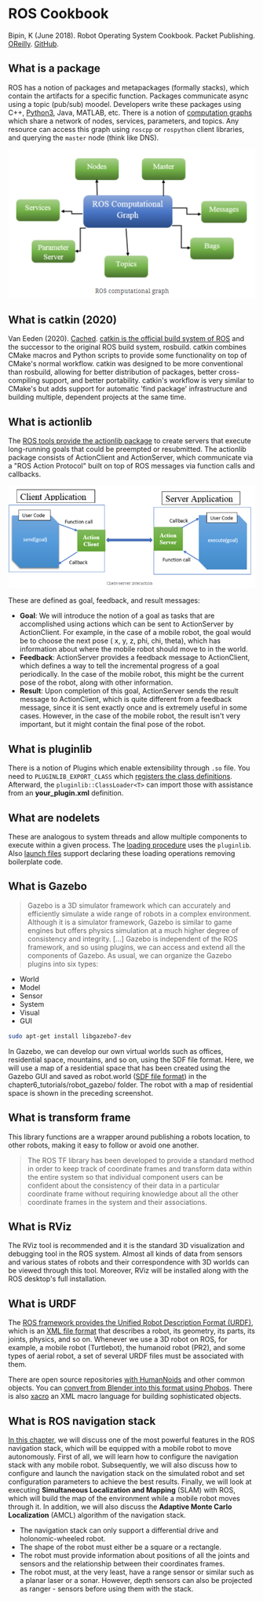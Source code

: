# ROS Cookbook

Bipin, K (June 2018).  Robot Operating System Cookbook.  Packet Publishing. [OReilly](https://learning.oreilly.com/library/view/robot-operating-system/9781783987443/). [GitHub](https://github.com/kbipin/Robot-Operating-System-Cookbook).

## What is a package

ROS has a notion of packages and metapackages (formally stacks), which contain the artifacts for a specific function.  Packages communicate async using a topic (pub/sub) moodel.  Developers write these packages using C++, [Python3](http://wiki.ros.org/UsingPython3/SourceCodeChanges), Java, MATLAB, etc.  There is a notion of [computation graphs](https://learning.oreilly.com/library/view/robot-operating-system/9781783987443/6e343cab-3788-4f04-97ad-db3f441770d6.xhtml) which share a network of nodes, services, parameters, and topics.  Any resource can access this graph using `roscpp` or `rospython` client libraries, and querying the `master` node (think like DNS).

![ros_compute_graph.png](ros_compute_graph.png)

## What is catkin (2020)

Van Eeden (2020). [Cached](WhatIsCatkin.pdf). [catkin is the official build system of ROS](http://wiki.ros.org/catkin/conceptual_overview) and the successor to the original ROS build system, rosbuild. catkin combines CMake macros and Python scripts to provide some functionality on top of CMake's normal workflow. catkin was designed to be more conventional than rosbuild, allowing for better distribution of packages, better cross-compiling support, and better portability. catkin's workflow is very similar to CMake's but adds support for automatic 'find package' infrastructure and building multiple, dependent projects at the same time.

## What is actionlib

The [ROS tools provide the actionlib package](https://learning.oreilly.com/library/view/robot-operating-system/9781783987443/4d99b64a-8fcd-44c3-b7b6-4843bbfc71af.xhtml) to create servers that execute long-running goals that could be preempted or resubmitted. The actionlib package consists of ActionClient and ActionServer, which communicate via a "ROS Action Protocol" built on top of ROS messages via function calls and callbacks.

![actionlib.png](actionlib.png)

These are defined as goal, feedback, and result messages:

- **Goal**: We will introduce the notion of a goal as tasks that are accomplished using actions which can be sent to ActionServer by ActionClient. For example, in the case of a mobile robot, the goal would be to choose the next pose ( x, y, z, phi, chi, theta), which has information about where the mobile robot should move to in the world.
- **Feedback**: ActionServer provides a feedback message to ActionClient, which defines a way to tell the incremental progress of a goal periodically. In the case of the mobile robot, this might be the current pose of the robot, along with other information.
- **Result**: Upon completion of this goal, ActionServer sends the result message to ActionClient, which is quite different from a feedback message, since it is sent exactly once and is extremely useful in some cases. However, in the case of the mobile robot, the result isn't very important, but it might contain the final pose of the robot.

## What is pluginlib

There is a notion of Plugins which enable extensibility through `.so` file.  You need to `PLUGINLIB_EXPORT_CLASS` which [registers the class definitions](https://learning.oreilly.com/library/view/robot-operating-system/9781783987443/8c2a4c13-5ff3-42cd-9f8d-1251d9a0d0e1.xhtml).  Afterward, the `pluginlib::ClassLoader<T>` can import those with assistance from an **your_plugin.xml** definition.

## What are nodelets

These are analogous to system threads and allow multiple components to execute within a given process.  The [loading procedure](https://learning.oreilly.com/library/view/robot-operating-system/9781783987443/44d132e8-6489-4099-870d-706dc02af268.xhtml) uses the `pluginlib`.  Also [launch files](https://learning.oreilly.com/library/view/robot-operating-system/9781783987443/a70a375a-c4c7-4536-ae0a-2f310749bb5d.xhtml) support declaring these loading operations removing boilerplate code.

## What is Gazebo

> Gazebo is a 3D simulator framework which can accurately and efficiently simulate a wide range of robots in a complex environment. Although it is a simulator framework, Gazebo is similar to game engines but offers physics simulation at a much higher degree of consistency and integrity. [...] Gazebo is independent of the ROS framework, and so using plugins, we can access and extend all the components of Gazebo. As usual, we can organize the Gazebo plugins into six types:

- World
- Model
- Sensor
- System
- Visual
- GUI

```sh
sudo apt-get install libgazebo7-dev 
```

In Gazebo, we can develop our own virtual worlds such as offices, residential space, mountains, and so on, using the SDF file format. Here, we will use a map of a residential space that has been created using the Gazebo GUI and saved as robot.world ([SDF file format](http://gazebosim.org/tutorials/?tut=build_model)) in the chapter6_tutorials/robot_gazebo/ folder. The robot with a map of residential space is shown in the preceding screenshot.

## What is transform frame

This library functions are a wrapper around publishing a robots location, to other robots, making it easy to follow or avoid one another.

> The ROS TF library has been developed to provide a standard method in order to keep track of coordinate frames and transform data within the entire system so that individual component users can be confident about the consistency of their data in a particular coordinate frame without requiring knowledge about all the other coordinate frames in the system and their associations.

## What is RViz

The RViz tool is recommended and it is the standard 3D visualization and debugging tool in the ROS system. Almost all kinds of data from sensors and various states of robots and their correspondence with 3D worlds can be viewed through this tool. Moreover, RViz will be installed along with the ROS desktop's full installation.

## What is URDF

The [ROS framework provides the Unified Robot Description Format (URDF)](https://learning.oreilly.com/library/view/robot-operating-system/9781783987443/483c3e3c-ffe0-4499-a55a-c938525d2c27.xhtml), which is an [XML file format](http://gazebosim.org/tutorials/?tut=ros_urdf) that describes a robot, its geometry, its parts, its joints, physics, and so on. Whenever we use a 3D robot on ROS, for example, a mobile robot (Turtlebot), the humanoid robot (PR2), and some types of aerial robot, a set of several URDF files must be associated with them.

There are open source repositories [with HumanNoids](https://github.com/robotology/human-gazebo) and other common objects.  You can [convert from Blender into this format using Phobos](https://youtu.be/JGPyNxzVlYA).  There is also [xacro](https://learning.oreilly.com/library/view/robot-operating-system/9781783987443/d64060bc-1581-427e-9b10-7916a52300a9.xhtml) an XML macro language for building sophisticated objects.

## What is ROS navigation stack

[In this chapter](https://learning.oreilly.com/library/view/robot-operating-system/9781783987443/6fa2cc27-b313-480e-b955-7b26405cb620.xhtml), we will discuss one of the most powerful features in the ROS navigation stack, which will be equipped with a mobile robot to move autonomously. First of all, we will learn how to configure the navigation stack with any mobile robot. Subsequently, we will also discuss how to configure and launch the navigation stack on the simulated robot and set configuration parameters to achieve the best results. Finally, we will look at executing **Simultaneous Localization and Mapping** (SLAM) with ROS, which will build the map of the environment while a mobile robot moves through it. In addition, we will also discuss the **Adaptive Monte Carlo Localization** (AMCL) algorithm of the navigation stack.

- The navigation stack can only support a differential drive and holonomic-wheeled robot.
- The shape of the robot must either be a square or a rectangle.
- The robot must provide information about positions of all the joints and sensors and the relationship between their coordinates frames.
- The robot must, at the very least, have a range sensor or similar such as a planar laser or a sonar. However, depth sensors can also be projected as ranger - sensors before using them with the stack.